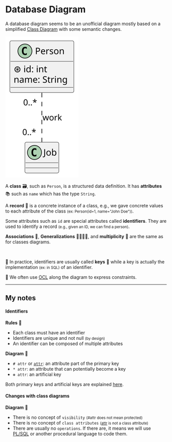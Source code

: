 # Database Diagram

<div class="row row-cols-lg-2"><div>

A database diagram seems to be an unofficial diagram mostly based on a simplified [Class Diagram]() with some semantic changes.

<div class="text-center">

![_uml/basic.pu](_uml/basic.svg)
</div>

A **class** 🗃️, such as `Person`, is a structured data definition. It has **attributes** 📚 such as `name` which has the type `String`.
</div><div>

A **record** 🎫 is a concrete instance of a class, e.g., we gave concrete values to each attribute of the class <small>(ex: Person(id=1, name="John Doe"))</small>.

Some attributes such as `id` are special attributes called **identifiers**. They are used to identify a record <small>(e.g., given an ID, we can find a person)</small>.

**Associations** 🔗, **Generalizations** 👨‍👩‍👧‍👦, and **multiplicity** 🔢 are the same as for classes diagrams.

<br>

👀 In practice, identifiers are usually called **keys** 🔑 while a key is actually the implementation <small>(ex: in SQL)</small> of an identifier.

🚀 We often use [OCL](https://en.wikipedia.org/wiki/Object_Constraint_Language) along the diagram to express constraints.
</div></div>

<hr class="sep-both">

## My notes

<div class="row row-cols-lg-2"><div>

#### Identifiers

**Rules** 📝

* Each class must have an identifier 
* Identifiers are unique and not null <small>(by design)</small>
* An identifier can be composed of multiple attributes

**Diagram** 🎨

* `# attr` or <code><u>attr</u></code>: an attribute part of the primary key
* `* attr`: an attribute that can potentially become a key
* `⊛ attr`: an artificial key

Both primary keys and artificial keys are explained [here](/programming-languages/databases/relational/_knowledge/index.md#terminology).
</div><div>

#### Changes with class diagrams

**Diagram** 🎨

* There is no concept of `visibility` <small>(#attr does not mean protected)</small>
* There is no concept of `class attributes` <small>(<u>attr</u> is not a class attribute)</small>
* There are usually no `operations`. If there are, it means we will use [PL/SQL](/programming-languages/databases/relational/plsql/index.md) or another procedural language to code them.
</div></div>